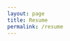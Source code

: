 ```yaml
---
layout: page
title: Resume
permalink: /resume
---
```


<object data="files/KaranJain_Resume_September2022.pdf" width="750" height="1000" type='application/pdf'></object>
